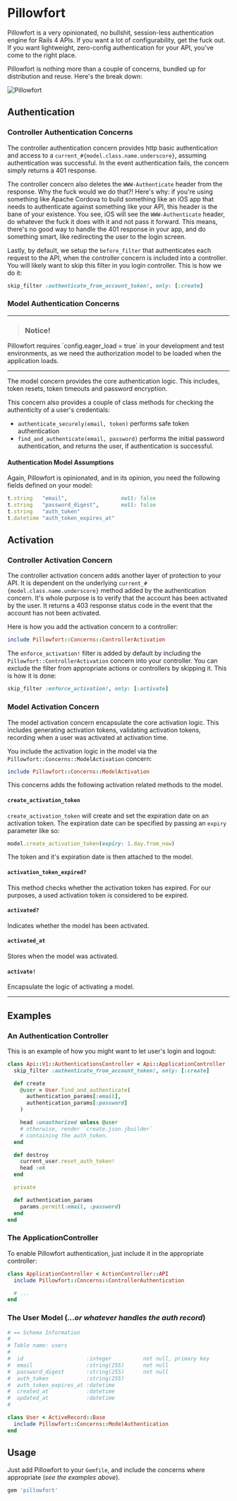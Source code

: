 # Pillowfort

Pillowfort is a very opinionated, no bullshit, session-less authentication engine for Rails 4 APIs.  If you want a lot of configurability, get the fuck out.  If you want lightweight, zero-config authentication for your API, you've come to the right place.

Pillowfort is nothing more than a couple of concerns, bundled up for distribution and reuse.  Here's the break down:

![Pillowfort](docs/assets/pillowfort.gif)

## Authentication

### Controller Authentication Concerns

The controller authentication concern provides http basic authentication and access to a `current_#{model.class.name.underscore}`, assuming authentication was successful.  In the event authentication fails, the concern simply returns a 401 response.

The controller concern also deletes the `WWW-Authenticate` header from the response.  Why the fuck would we do that?!  Here's why: if you're using something like Apache Cordova to build something like an iOS app that needs to authenticate against something like your API, this header is the bane of your existence.  You see, iOS will see the `WWW-Authenticate` header, do whatever the fuck it does with it and not pass it forward.  This means, there's no good way to handle the 401 response in your app, and do something smart, like redirecting the user to the login screen.

Lastly, by default, we setup the `before_filter` that authenticates each request to the API, when the controller concern is included into a controller.  You will likely want to skip this filter in you login controller.  This is how we do it:

```ruby
skip_filter :authenticate_from_account_token!, only: [:create]
```

### Model Authentication Concerns

<hr/>

><h3>Notice!</h3>
  <p>
  Pillowfort requires `config.eager_load = true` in your development and test environments, as we need the authorization model to be loaded when the application loads.

<hr/>

The model concern provides the core authentication logic.  This includes, token resets, token timeouts and password encryption.

This concern also provides a couple of class methods for checking the authenticity of a user's credentials:

- `authenticate_securely(email, token)` performs safe token authentication
- `find_and_authenticate(email, password)` performs the initial password authentication, and returns the user, if authentication is successful.

#### Authentication Model Assumptions

Again, Pillowfort is opinionated, and in its opinion, you need the following fields defined on your model:

```ruby
t.string   "email",                 null: false
t.string   "password_digest",       null: false
t.string   "auth_token"
t.datetime "auth_token_expires_at"
```

## Activation

### Controller Activation Concern

The controller activation concern adds another layer of protection to
your API. It is dependent on the underlying
`current_#{model.class.name.underscore}` method added by the
authentication concern. It's whole purpose is to verify that the account
has been activated by the user. It returns a 403 response status code in
the event that the account has not been activated.

Here is how you add the activation concern to a controller:

```ruby
include Pillowfort::Concerns::ControllerActivation
```

The `enforce_activation!` filter is added by default by including the
`Pillowfort::ControllerActivation` concern into your controller. You can
exclude the filter from appropriate actions or controllers by skipping
it. This is how it is done:

```ruby
skip_filter :enforce_activation!, only: [:activate]
```

### Model Activation Concern

The model activation concern encapsulate the core activation logic. This
includes generating activation tokens, validating activation tokens,
recording when a user was activated at activation time.

You include the activation logic in the model via the
`Pillowfort::Concerns::ModelActivation` concern:

```ruby
include Pillowfort::Concerns::ModelActivation
```

This concerns adds the following activation related methods to the
model.

#### `create_activation_token`

`create_activation_token` will create and set the expiration date on
an activation token. The expiration date can be specified by passing
an `expiry` parameter like so:

```ruby
model.create_activation_token(expiry: 1.day.from_now)
```

The token and it's expiration date is then attached to the model.

#### `activation_token_expired?`

This method checks whether the activation token has expired. For our
purposes, a used activation token is considered to be expired.

#### `activated?`

Indicates whether the model has been activated.

#### `activated_at`

Stores when the model was activated.

#### `activate!`

Encapsulate the logic of activating a model.

---

## Examples

### An Authentication Controller

This is an example of how you might want to let user's login and logout:

```ruby
class Api::V1::AuthenticationsController < Api::ApplicationController
  skip_filter :authenticate_from_account_token!, only: [:create]

  def create
    @user = User.find_and_authenticate(
      authentication_params[:email],
      authentication_params[:password]
    )

    head :unauthorized unless @user
    # otherwise, render `create.json.jbuilder`
    # containing the auth_token.
  end

  def destroy
    current_user.reset_auth_token!
    head :ok
  end

  private

  def authentication_params
    params.permit(:email, :password)
  end
end
```

### The ApplicationController

To enable Pillowfort authentication, just include it in the appropriate controller:

```ruby
class ApplicationController < ActionController::API
  include Pillowfort::Concerns::ControllerAuthentication

  # ...
end
```

### The User Model (_...or whatever handles the auth record_)

```ruby
# == Schema Information
#
# Table name: users
#
#  id                    :integer          not null, primary key
#  email                 :string(255)      not null
#  password_digest       :string(255)      not null
#  auth_token            :string(255)
#  auth_token_expires_at :datetime
#  created_at            :datetime
#  updated_at            :datetime
#

class User < ActiveRecord::Base
  include Pillowfort::Concerns::ModelAuthentication
end
```

## Usage

Just add Pillowfort to your `Gemfile`, and include the concerns where appropriate (_see the examples above_).

```ruby
gem 'pillowfort'
```
